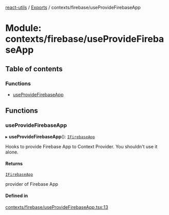 [react-utils](../README.md) / [Exports](../modules.md) / contexts/firebase/useProvideFirebaseApp

# Module: contexts/firebase/useProvideFirebaseApp

## Table of contents

### Functions

- [useProvideFirebaseApp](contexts_firebase_useProvideFirebaseApp.md#useprovidefirebaseapp)

## Functions

### useProvideFirebaseApp

▸ **useProvideFirebaseApp**(): [`IFirebaseApp`](../interfaces/contexts_firebase_IFirebaseApp.IFirebaseApp.md)

Hooks to provide Firebase App to Context Provider. You shouldn't use it alone.

#### Returns

[`IFirebaseApp`](../interfaces/contexts_firebase_IFirebaseApp.IFirebaseApp.md)

provider of Firebase App

#### Defined in

[contexts/firebase/useProvideFirebaseApp.tsx:13](https://github.com/mts88/react-utils/blob/81dab9f/lib/contexts/firebase/useProvideFirebaseApp.tsx#L13)
